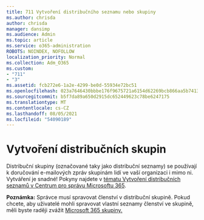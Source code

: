 ```yaml
---
title: 711 Vytvoření distribučního seznamu nebo skupiny
ms.author: chrisda
author: chrisda
manager: dansimp
ms.audience: Admin
ms.topic: article
ms.service: o365-administration
ROBOTS: NOINDEX, NOFOLLOW
localization_priority: Normal
ms.collection: Adm_O365
ms.custom:
- "711"
- "3"
ms.assetid: fcb272e6-1a2e-4299-be0d-55934e72bc51
ms.openlocfilehash: 023a7646430bbbe176f9675721a6154d62269bcb866aa5b7413f7e6973947ae1
ms.sourcegitcommit: b5f7da89a650d2915dc652449623c78be6247175
ms.translationtype: MT
ms.contentlocale: cs-CZ
ms.lasthandoff: 08/05/2021
ms.locfileid: "54090189"
---
```

# <a name="create-distribution-groups"></a>Vytvoření distribučních skupin

Distribuční skupiny (označované taky jako distribuční seznamy) se používají k doručování e-mailových zpráv skupinám lidí ve vaší organizaci i mimo ni. Vytváření je snadné! Pokyny najdete v [tématu Vytvoření distribučních seznamů v Centrum pro správu Microsoftu 365](https://docs.microsoft.com/microsoft-365/admin/setup/create-distribution-lists).

**Poznámka:** Správce musí spravovat členství v distribuční skupině. Pokud chcete, aby uživatelé mohli spravovat vlastní seznamy členství ve skupině, měli byste raději zvážit [Microsoft 365 skupiny.](https://support.office.com/article/b565caa1-5c40-40ef-9915-60fdb2d97fa2)
